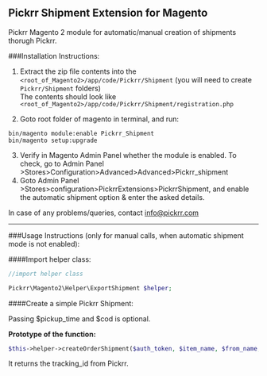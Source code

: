 ## Pickrr Shipment Extension for Magento

Pickrr Magento 2 module for automatic/manual creation of shipments thorugh Pickrr.

###Installation Instructions:

1. Extract the zip file contents into the `<root_of_Magento2>/app/code/Pickrr/Shipment` (you will need to create `Pickrr/Shipment` folders) <br>
The contents should look like `<root_of_Magento2>/app/code/Pickrr/Shipment/registration.php`

2. Goto root folder of magento in terminal, and run:
 ```shell
 bin/magento module:enable Pickrr_Shipment
 bin/magento setup:upgrade
 
 ```
3. Verify in Magento Admin Panel whether the module is enabled. To check, go to Admin Panel >Stores>Configuration>Advanced>Advanced>Pickrr_shipment<br>
4. Goto Admin Panel >Stores>configuration>PickrrExtensions>PickrrShipment, and enable the automatic shipment option & enter the asked details.

In case of any problems/queries, contact info@pickrr.com

---
###Usage Instructions (only for manual calls, when automatic shipment mode is not enabled):

####Import helper class:

```php
//import helper class

Pickrr\Magento2\Helper\ExportShipment $helper;

```
####Create a simple Pickrr Shipment:

Passing $pickup_time and $cod is optional.

**Prototype of the function:**
```php
$this->helper->createOrderShipment($auth_token, $item_name, $from_name, $from_phone_number, $from_pincode, $from_address, $to_name, $to_phone_number, $to_pincode, $to_address, $invoice_amount, $order_id, $cod_amount);
```

It returns the tracking_id from Pickrr.
